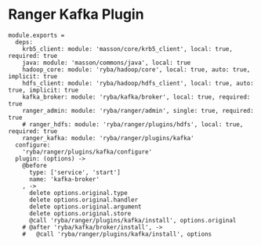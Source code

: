 # Ranger Kafka Plugin

    module.exports =
      deps:
        krb5_client: module: 'masson/core/krb5_client', local: true, required: true
        java: module: 'masson/commons/java', local: true
        hadoop_core: module: 'ryba/hadoop/core', local: true, auto: true, implicit: true
        hdfs_client: module: 'ryba/hadoop/hdfs_client', local: true, auto: true, implicit: true
        kafka_broker: module: 'ryba/kafka/broker', local: true, required: true
        ranger_admin: module: 'ryba/ranger/admin', single: true, required: true
        # ranger_hdfs: module: 'ryba/ranger/plugins/hdfs', local: true, required: true
        ranger_kafka: module: 'ryba/ranger/plugins/kafka'
      configure:
        'ryba/ranger/plugins/kafka/configure'
      plugin: (options) ->
        @before
          type: ['service', 'start']
          name: 'kafka-broker'
        , ->
          delete options.original.type
          delete options.original.handler
          delete options.original.argument
          delete options.original.store
          @call 'ryba/ranger/plugins/kafka/install', options.original
        # @after 'ryba/kafka/broker/install', ->
        #   @call 'ryba/ranger/plugins/kafka/install', options
